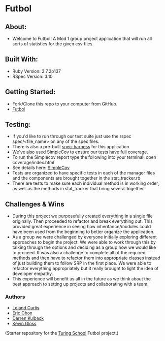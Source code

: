 # Futbol

## About:
 - Welcome to Futbol! A Mod 1 group project application that will run all sorts of statistics for the given csv files.

## Built With:
 - Ruby Version: 2.7.2p137
 - RSpec Version: 3.10

## Getting Started:
 - Fork/Clone this repo to your computer from GitHub.
  - [Futbol](https://github.com/kevingloss/futbol)

## Testing:
 - If you'd like to run through our test suite just use the rspec spec/<file_name> on any of the spec files.
 - There is also a pre-built [spec-harness](https://github.com/turingschool-examples/futbol_spec_harness) for this application.
 - We've also used SimpleCov to ensure our tests have full coverage.
  - To run the Simplecov report type the following into your terminal: open coverage/index.html
  - See details here: [SimpleCov](https://github.com/simplecov-ruby/simplecov)
 - Tests are organized to have specific tests in each of the manager files and the components are brought together in the stat_tracker.rb
  - There are tests to make sure each individual method is in working order, as well as the methods in stat_tracker that bring several together.

## Challenges & Wins
 - During this project we purposefully created everything in a single file originally. Then proceeded to refactor and break everything out.
 This provided great experience in seeing how inheritance/modules could have been used from the beginning to better organize the application.
 - As a group we were challenged by everyone initially exploring different approaches to begin the project. We were able to work through this
 by talking through the options and deciding as a group how we would like to proceed. It was also a challenge to complete all of the required
 methods and then have to refactor them into appropriate classes instead of just building them to follow SRP in the first place. We were able
 to refactor everything appropriately but it really brought to light the idea of developer empathy.
 - This experience will benefit us all in the future as we think about the best approach to setting up projects and collaborating with a team.

### Authors
 - [Leland Curtis](https://github.com/LelandCurtis)
 - [Eric Chon](https://github.com/echon006)
 - [Darren Kulback](https://github.com/dkulback)
 - [Kevin Gloss](https://github.com/kevingloss)

(Starter repository for the [Turing School](https://turing.io/) Futbol project.)
